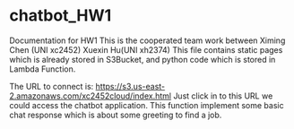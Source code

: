 # chatbot_HW1
Documentation for HW1
This is the cooperated team work between Ximing Chen (UNI xc2452) Xuexin Hu(UNI xh2374)
This file contains static pages which is already stored in S3Bucket, and python code which is stored in Lambda Function.

The URL to connect is: https://s3.us-east-2.amazonaws.com/xc2452cloud/index.html
Just click in to this URL we could access the chatbot application.
This function implement some basic chat response which is about some greeting to find a job.
